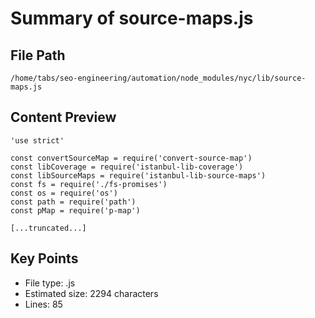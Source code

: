 # Summary of source-maps.js
  
## File Path
`/home/tabs/seo-engineering/automation/node_modules/nyc/lib/source-maps.js`

## Content Preview
```
'use strict'

const convertSourceMap = require('convert-source-map')
const libCoverage = require('istanbul-lib-coverage')
const libSourceMaps = require('istanbul-lib-source-maps')
const fs = require('./fs-promises')
const os = require('os')
const path = require('path')
const pMap = require('p-map')

[...truncated...]
```

## Key Points
- File type: .js
- Estimated size: 2294 characters
- Lines: 85
